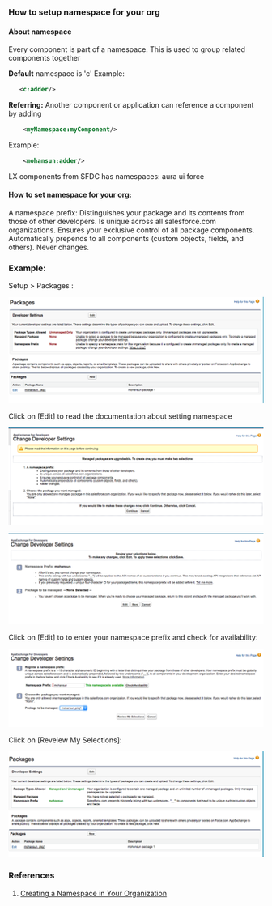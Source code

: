 ### How to setup namespace for your org


#### About namespace

Every component is part of a namespace.
This is used to group related components together


**Default** namespace is 'c'
Example:
```xml
   <c:adder/>
```

**Referring:**
Another component or application can reference a component
by adding
```xml  
    <myNamespace:myComponent/>
```
Example:
```xml
    <mohansun:adder/>
```

LX components from SFDC has namespaces:
 aura
 ui
 force

#### How to set namespace for your org:

A namespace prefix:
    Distinguishes your package and its contents from those of other developers.
    Is unique across all salesforce.com organizations.
    Ensures your exclusive control of all package components.
    Automatically prepends to all components (custom objects, fields, and others).
    Never changes.



### Example:
Setup > Packages :

![Setup > Packages ](../img/namespace/namespace-1.png)

Click on [Edit] to read the documentation about setting namespace

![Setup > Packages > Edit ](../img/namespace/namespace-2.png)



![Setup > Packages ](../img/namespace/namespace-3.png)

Click on [Edit] to to enter your namespace prefix and check for availability:

![Setup > Packages ](../img/namespace/namespace-4.png)

 Click on [Reveiew My Selections]:

![Setup > Packages ](../img/namespace/namespace-5.png)

### References

1. [Creating a Namespace in Your Organization ](https://developer.salesforce.com/docs/atlas.en-us.lightning.meta/lightning/namespaces_creating.htm)

